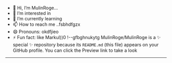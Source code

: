 - 👋 Hi, I’m MulinRoge...
- 👀 I’m interested in 
- 🌱 I’m currently learning
- 📫 How to reach me ..fsbhdfgzx
- 😄 Pronouns: okdfjieo
- ⚡ Fun fact: like Markul))0
!--gfbghnukytg
MulinRoge/MulinRoge is a ✨ special ✨ repository because its `README.md` (this file) appears on your GitHub profile.
You can click the Preview link to take a look 
---

